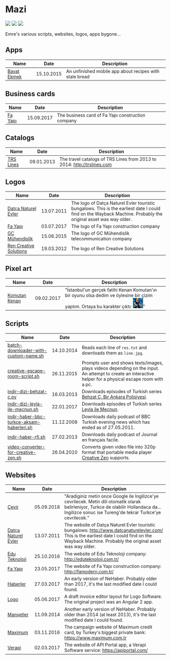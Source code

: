 # Mazi

![](https://img.shields.io/github/license/pemre/mazi?style=flat-square)
![](https://img.shields.io/github/languages/code-size/pemre/mazi?style=flat-square)
![](https://img.shields.io/badge/awesome%3F-yes-green.svg?style=flat-square)

Emre's various scripts, websites, logos, apps bygone...

## Apps

| Name                                     | Date       | Description                                             |
|------------------------------------------|------------|---------------------------------------------------------|
| [Bayat Ekmek](./app%20-%20bayat%20ekmek) | 15.10.2015 | An unfinished mobile app about recipes with stale bread |

## Business cards

| Name                                         | Date       | Description                                       |
|----------------------------------------------|------------|---------------------------------------------------|
| [Fa Yapı](./business%20card%20-%20fa%20yapi) | 15.09.2017 | The business card of Fa Yapı construction company |

## Catalogs

| Name                                     | Date       | Description                                                             |
|------------------------------------------|------------|-------------------------------------------------------------------------|
| [TRS Lines](./catalog%20-%20trs%20lines) | 09.01.2013 | The travel catalogs of TRS Lines from 2013 to 2014: http://trslines.com |

## Logos

| Name                                                        | Date       | Description                                                                                                                                                    |
|-------------------------------------------------------------|------------|----------------------------------------------------------------------------------------------------------------------------------------------------------------|
| [Datça Naturel Evler](./logo%20-%20datca%20naturel%20evler) | 13.07.2011 | The logo of Datça Naturel Evler touristic bungalows. This is the earliest date I could find on the Wayback Machine. Probably the original asset was way older. |
| [Fa Yapı](./logo%20-%20fa%20yapi)                           | 03.07.2017 | The logo of Fa Yapı construction company                                                                                                                       |
| [GC Mühendislik](./logo%20-%20gc%20muhendislik)             | 15.06.2015 | The logo of GC Mühendislik telecommunication company                                                                                                           |
| [Ren Creative Solutions](./logo%20-%20rencs)                | 19.03.2012 | The logo of Ren Creative Solutions                                                                                                                             |

## Pixel art

| Name                                                 | Date       | Description                                                                                                                                                                                         |
|------------------------------------------------------|------------|-----------------------------------------------------------------------------------------------------------------------------------------------------------------------------------------------------|
| [Komutan Kenan](./pixel%20art%20-%20komutan%20kenan) | 09.02.2017 | "İstanbul'un gerçek fatihi Kenan Komutan'ın bir oyunu olsa dedim ve öylesine bir çizim yaptım. Ortaya bu karakter çıktı: ![](./pixel%20art%20-%20komutan%20kenan/pixel_art_komutan_kenan_bg_o.gif)" |

## Scripts

| Name                                                                                             | Date       | Description                                                                                                                                                |
|--------------------------------------------------------------------------------------------------|------------|------------------------------------------------------------------------------------------------------------------------------------------------------------|
| [batch-downloader-with-custom-name.sh](./scripts/batch-downloader-with-custom-name.sh)           | 14.10.2014 | Reads each line of `res.txt` and downloads them as `line.jpg`.                                                                                             |
| [creative-escape-room-script.sh](./scripts/creative-escape-room-script.sh)                       | 26.11.2015 | Prompts user and shows texts/images, plays videos depending on the input. An attempt to create an interactive helper for a physical escape room with a pc. |
| [indir-dizi-behzat-c.py](./scripts/indir-dizi-behzat-c.py)                                       | 16.03.2013 | Downloads episodes of Turkish series [Behzat Ç. Bir Ankara Polisiyesi](https://en.wikipedia.org/wiki/Behzat_%C3%87._Bir_Ankara_Polisiyesi).                |
| [indir-dizi-leyla-ile-mecnun.sh](./scripts/indir-dizi-leyla-ile-mecnun.sh)                       | 22.01.2017 | Downloads episodes of Turkish series [Leyla ile Mecnun](https://en.wikipedia.org/wiki/Leyla_and_Mecnun).                                                   |
| [indir-haber-bbc-turkce-aksam-haberleri.sh](./scripts/indir-haber-bbc-turkce-aksam-haberleri.sh) | 11.12.2008 | Downloads daily podcast of BBC Turkish evening news which has ended as of 27.05.2011.                                                                      |
| [indir-haber-rfi.sh](./scripts/indir-haber-rfi.sh)                                               | 27.02.2013 | Downloads daily podcast of Journal en français facile.                                                                                                     |
| [video-converter-for-creative-zen.sh](./scripts/video-converter-for-creative-zen.sh)             | 26.04.2010 | Converts given video file into 320p format that portable media player [Creative Zen](https://en.wikipedia.org/wiki/Zen_(portable_media_player)) supports.  |

## Websites

| Name                                                            | Date       | Description                                                                                                                                                                                         |
|-----------------------------------------------------------------|------------|-----------------------------------------------------------------------------------------------------------------------------------------------------------------------------------------------------|
| [Çevir](./website%20-%20cevir/)                                 | 05.09.2018 | "Aradiginiz metin once Google ile Ingilizce'ye cevrilecek. Metin dili otomatik olarak belirleniyor, Turkce de olabilir Hollandaca da... Ingilizce sonuc ise Tureng'de tekrar Turkce'ye cevrilecek." |
| [Datça Naturel Evler](./website%20-%20datca%20naturel%20evler/) | 13.07.2011 | The website of Datça Naturel Evler touristic bungalows: http://www.datcanaturelevler.com/ This is the earliest date I could find on the Wayback Machine. Probably the original asset was way older. |
| [Edu Teknoloji](./website%20-%20edu%20teknoloji/)               | 25.10.2016 | The website of Edu Teknoloji company: http://eduteknoloji.com.tr/                                                                                                                                   |
| [Fa Yapı](./website%20-%20fa%20yapi/)                           | 23.05.2017 | The website of Fa Yapı construction company: http://famodern.com.tr/                                                                                                                                |
| [Haberler](./website%20-%20haberler/)                           | 27.03.2017 | An early version of NeHaber. Probably older than 2017, it's the last modified date I could found.                                                                                                   |
| [Logo](./website%20-%20logo/)                                   | 05.06.2017 | A draft invoice editor layout for Logo Software. The original project was an Angular 2 app.                                                                                                         |
| [Manşetler](./website%20-%20mansetler/)                         | 11.09.2014 | Another early version of NeHaber. Probably older than 2014 (at least 2013), it's the last modified date I could found.                                                                              |
| [Maximum](./website%20-%20maximum/)                             | 03.11.2016 | The campaign website of Maximum credit card, by Turkey's biggest private bank: https://www.maximum.com.tr                                                                                           |
| [Verapi](./website%20-%20verapi/)                               | 02.03.2017 | The website of API Portal app, a Verapi Software service: https://apiportal.com/                                                                                                                    |
